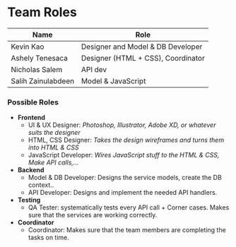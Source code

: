 # Team Roles 

| Name               | Role                               |
| ------------------ | ---------------------------------- |
| Kevin Kao          | Designer and Model & DB Developer  |
| Ashely Tenesaca    | Designer (HTML + CSS), Coordinator |
| Nicholas Salem     | API dev                            |
| Salih Zainulabdeen | Model & JavaScript                 |



### Possible Roles 

- **Frontend**
  - UI & UX Designer: *Photoshop, Illustrator, Adobe XD, or whatever suits the designer* 
  - HTML, CSS Designer: *Takes the design wireframes and turns them into HTML & CSS* 
  - JavaScript Developer: *Wires JavaScript stuff to the HTML & CSS, Make API calls,...*
- **Backend**
  - Model & DB Developer: Designs the service models, create the DB context.. 
  - API Developer: Designs and implement the needed API handlers. 
- **Testing**
  - QA Tester: systematically tests every API call + Corner cases. Makes sure that the services are working correctly. 
- **Coordinator**
  - Coordinator: Makes sure that the team members are completing the tasks on time. 